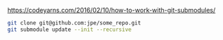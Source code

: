 https://codeyarns.com/2016/02/10/how-to-work-with-git-submodules/

```bash
git clone git@github.com:jpe/some_repo.git
git submodule update --init --recursive
```
